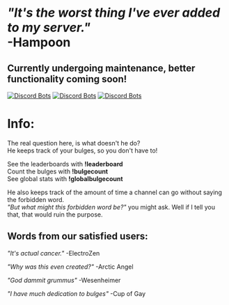 _"It's the worst thing I've ever added to my server."_  
-Hampoon
=======

## Currently undergoing maintenance, better functionality coming soon!

[![Discord Bots](https://top.gg/api/widget/status/517201738646945803.svg)](https://top.gg/bot/517201738646945803)
[![Discord Bots](https://top.gg/api/widget/lib/517201738646945803.svg)](https://top.gg/bot/517201738646945803)
[![Discord Bots](https://top.gg/api/widget/owner/517201738646945803.svg)](https://top.gg/bot/517201738646945803)

# Info:
The real question here, is what doesn't he do?  
He keeps track of your bulges, so you don't have to!

See the leaderboards with **!leaderboard**  
Count the bulges with **!bulgecount**  
See global stats with **!globalbulgecount**

He also keeps track of the amount of time a channel can go without saying the forbidden word.  
_"But what might this forbidden word be?"_ you might ask. Well if I tell you that, that would ruin the purpose.

## Words from our satisfied users:

_"It's actual cancer."_
-ElectroZen

_"Why was this even created?"_
-Arctic Angel

_"God dammit grummus"_
-Wesenheimer

_"I have much dedication to bulges"_
-Cup of Gay
